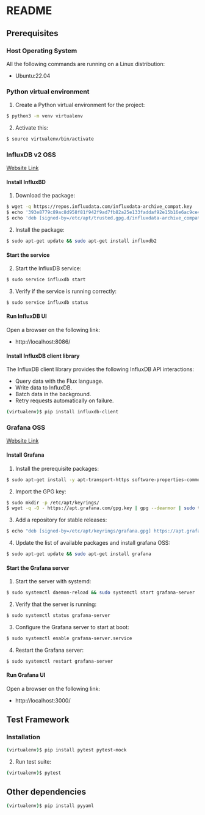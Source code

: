 # README
## Prerequisites
### Host Operating System
All the following commands are running on a Linux distribution:
- Ubuntu:22.04
### Python virtual environment
1. Create a Python virtual environment for the project:
```bash
$ python3 -m venv virtualenv
```
2. Activate this:
```bash
$ source virtualenv/bin/activate
```
### InfluxDB v2 OSS
[Website Link](https://docs.influxdata.com/influxdb/v2/install/?t=Linux)
#### Install InfluxBD
1. Download the package:
```bash
$ wget -q https://repos.influxdata.com/influxdata-archive_compat.key
$ echo '393e8779c89ac8d958f81f942f9ad7fb82a25e133faddaf92e15b16e6ac9ce4c influxdata-archive_compat.key' | sha256sum -c && cat influxdata-archive_compat.key | gpg --dearmor | sudo tee /etc/apt/trusted.gpg.d/influxdata-archive_compat.gpg > /dev/null
$ echo 'deb [signed-by=/etc/apt/trusted.gpg.d/influxdata-archive_compat.gpg] https://repos.influxdata.com/debian stable main' | sudo tee /etc/apt/sources.list.d/influxdata.list
```
2. Install the package:
```bash
$ sudo apt-get update && sudo apt-get install influxdb2
```
#### Start the service
2. Start the InfluxDB service:
```bash
$ sudo service influxdb start
```
3. Verify if the service is running correctly:
```bash
$ sudo service influxdb status
```
#### Run InfluxDB UI
Open a browser on the following link:
- http://localhost:8086/
#### Install InfluxDB client library
The InfluxDB client library provides the following InfluxDB API interactions:
- Query data with the Flux language.
- Write data to InfluxDB.
- Batch data in the background.
- Retry requests automatically on failure.
```bash
(virtualenv)$ pip install influxdb-client
```
### Grafana OSS
[Website Link](https://grafana.com/docs/grafana/latest/setup-grafana/installation/debian/)
#### Install Grafana
1. Install the prerequisite packages:
```bash
$ sudo apt-get install -y apt-transport-https software-properties-common wget
```
2. Import the GPG key:
```bash
$ sudo mkdir -p /etc/apt/keyrings/
$ wget -q -O - https://apt.grafana.com/gpg.key | gpg --dearmor | sudo tee /etc/apt/keyrings/grafana.gpg > /dev/null
```
3. Add a repository for stable releases:
```bash
$ echo "deb [signed-by=/etc/apt/keyrings/grafana.gpg] https://apt.grafana.com stable main" | sudo tee -a /etc/apt/sources.list.d/grafana.list
```
4. Update the list of available packages and install grafana OSS:
```bash
$ sudo apt-get update && sudo apt-get install grafana
```
#### Start the Grafana server
1. Start the server with systemd:
```bash
$ sudo systemctl daemon-reload && sudo systemctl start grafana-server
```
2. Verify that the server is running:
```bash
$ sudo systemctl status grafana-server
```
3. Configure the Grafana server to start at boot:
```bash
$ sudo systemctl enable grafana-server.service
```
4. Restart the Grafana server:
```bash
$ sudo systemctl restart grafana-server
```
#### Run Grafana UI
Open a browser on the following link:
- http://localhost:3000/
## Test Framework
### Installation
```bash
(virtualenv)$ pip install pytest pytest-mock
```
2. Run test suite:
```bash
(virtualenv)$ pytest
```
## Other dependencies
```bash
(virtualenv)$ pip install pyyaml
```
